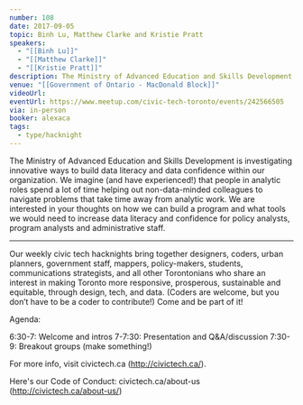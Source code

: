 ```yaml
---
number: 108
date: 2017-09-05
topic: Binh Lu, Matthew Clarke and Kristie Pratt
speakers:
  - "[[Binh Lu]]"
  - "[[Matthew Clarke]]"
  - "[[Kristie Pratt]]"
description: The Ministry of Advanced Education and Skills Development is investigating innovative ways to build data literacy and data confidence within our organization. We imagine (and have experienced!) that people in analytic roles spend a lot of time helping out non-data-minded colleagues to navigate problems that take time away from analytic work. We are interested in your thoughts on how we can build a program and what tools we would need to increase data literacy and confidence for policy analysts, program analysts and administrative staff.
venue: "[[Government of Ontario - MacDonald Block]]"
videoUrl: 
eventUrl: https://www.meetup.com/civic-tech-toronto/events/242566505
via: in-person
booker: alexaca
tags:
  - type/hacknight
---
```


The Ministry of Advanced Education and Skills Development is investigating innovative ways to build data literacy and data confidence within our organization. We imagine (and have experienced!) that people in analytic roles spend a lot of time helping out non-data-minded colleagues to navigate problems that take time away from analytic work. We are interested in your thoughts on how we can build a program and what tools we would need to increase data literacy and confidence for policy analysts, program analysts and administrative staff.

***

Our weekly civic tech hacknights bring together designers, coders, urban planners, government staff, mappers, policy-makers, students, communications strategists, and all other Torontonians who share an interest in making Toronto more responsive, prosperous, sustainable and equitable, through design, tech, and data. (Coders are welcome, but you don’t have to be a coder to contribute!) Come and be part of it!

Agenda:

6:30-7: Welcome and intros
7-7:30: Presentation and Q&A/discussion
7:30-9: Breakout groups (make something!)

For more info, visit civictech.ca (http://civictech.ca/).

Here's our Code of Conduct: civictech.ca/about-us (http://civictech.ca/about-us/)